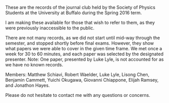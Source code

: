 These are the records of the journal club held by the Society of Physics Students at the University at Buffalo during the Spring 2016 term.

I am making these available for those that wish to refer to them, as they were previously inaccessible to the public.

There are not many records, as we did not start until mid-way through the semester, and stopped shortly before final exams. However, they show what papers we were able to cover in the given time frame. We met once a week for 30 to 60 minutes, and each paper was selected by the designated presenter. Note: One paper, presented by Luke Lyle, is not accounted for as we have no known records.

Members:  Matthew Schiavi, Robert Waelder, Luke Lyle, Lisong Chen, Benjamin Cammett, Yuichi Okugawa, Giovanni Chiappone, Elijah Ramsey, and Jonathon Hayes.

Please do not hesitate to contact me with any questions or concerns.
